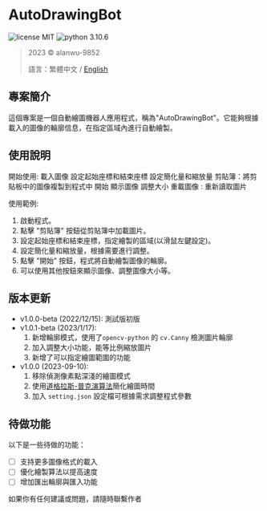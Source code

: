 AutoDrawingBot
======

![license MIT](https://img.shields.io/badge/license-MIT-blue)
![python 3.10.6](https://img.shields.io/badge/python-3.10.6-blue)

> 2023 &copy; alanwu-9852
> 
> 語言：繁體中文 / [English](./README.md)


專案簡介
---
這個專案是一個自動繪圖機器人應用程式，稱為"AutoDrawingBot"。它能夠根據載入的圖像的輪廓信息，在指定區域內進行自動繪製。

使用說明
---

開始使用:
載入圖像
設定起始座標和結束座標
設定簡化量和縮放量
剪貼簿：將剪貼板中的圖像複製到程式中
開始
顯示圖像
調整大小
重載圖像 : 重新讀取圖片

使用範例:

1. 啟動程式。
2. 點擊 "剪貼簿" 按鈕從剪貼簿中加載圖片。
3. 設定起始座標和結束座標，指定繪製的區域(以滑鼠左鍵設定)。
4. 設定簡化量和縮放量，根據需要進行調整。
5. 點擊 "開始" 按鈕，程式將自動繪製圖像的輪廓。
6. 可以使用其他按鈕來顯示圖像、調整圖像大小等。

版本更新
---
* v1.0.0-beta (2022/12/15): 測試版初版
* v1.0.1-beta (2023/1/17): 
    1. 新增輪廓模式，使用了`opencv-python` 的 `cv.Canny` 檢測圖片輪廓
    2. 加入調整大小功能，能等比例縮放圖片
    3. 新增了可以指定繪圖範圍的功能
* v1.0.0 (2023-09-10):
    1. 移除偵測像素點深淺的繪圖模式
    2. 使用[道格拉斯-普克演算法](https://zh.wikipedia.org/wiki/%E9%81%93%E6%A0%BC%E6%8B%89%E6%96%AF-%E6%99%AE%E5%85%8B%E7%AE%97%E6%B3%95)簡化繪圖時間
    3. 加入 `setting.json` 設定檔可根據需求調整程式參數

待做功能
---
以下是一些待做的功能：

- [ ] 支持更多圖像格式的載入
- [ ] 優化繪製算法以提高速度
- [ ] 增加匯出輪廓與匯入功能

如果你有任何建議或問題，請隨時聯繫作者
